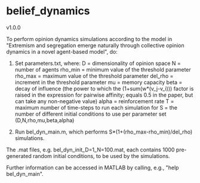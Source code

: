 # belief_dynamics

v1.0.0

To perform opinion dynamics simulations according to the model in 
"Extremism and segregation emerge naturally through collective opinion dynamics in a novel agent-based model", 
do:

1. Set parameters.txt, where:
D = dimensionality of opinion space
N = number of agents
rho_min = minimum value of the threshold parameter
rho_max = maximum value of the threshold parameter
del_rho = increment in the threshold parameter
mu = memory capacity
beta = decay of influence (the power to which the 
       (1+sum(w*(v_j-v_i))) factor is raised in the expression for pairwise affinity; 
       equals 0.5 in the paper, but can take any non-negative value)
alpha = reinforcement rate
T = maximum number of time-steps to run each simulation for
S = the number of different initial conditions to use per parameter set (D,N,rho,mu,beta,alpha)

2. Run bel_dyn_main.m, which performs S*(1+(rho_max-rho_min)/del_rho) simulations.

The .mat files, e.g. bel_dyn_init_D=1_N=100.mat, each contains 1000 pre-generated random initial conditions, 
to be used by the simulations. 

Further information can be accessed in MATLAB by calling, e.g., "help bel_dyn_main".
